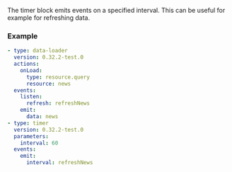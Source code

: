 The timer block emits events on a specified interval. This can be useful for example for refreshing
data.

### Example

```yaml
- type: data-loader
  version: 0.32.2-test.0
  actions:
    onLoad:
      type: resource.query
      resource: news
  events:
    listen:
      refresh: refreshNews
    emit:
      data: news
- type: timer
  version: 0.32.2-test.0
  parameters:
    interval: 60
  events:
    emit:
      interval: refreshNews
```
